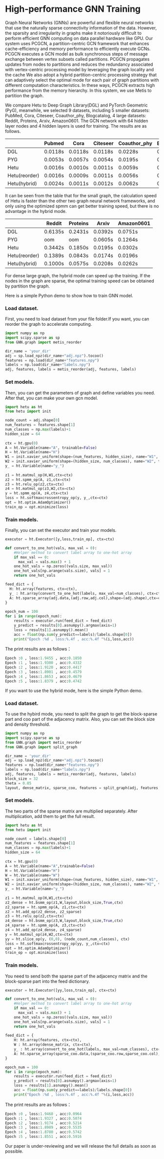 High-performance GNN Training
=============================


Graph Neural Networks (GNNs) are powerful and flexible neural networks that use the naturally sparse connectivity information of the data. However, the sparsity and irregularity in graphs make it notoriously difficult to perform efficient GNN computing on data parallel hardware like GPU. Our system uses PCGCN, a partition-centric GCN framework that enhances cache-efficiency and memory performance to efficiently execute GCNs. PCGCN executes a GCN model as bulk synchronous steps of message exchange between vertex subsets called partitions. PCGCN propagates updates from nodes to partitions and reduces the redundancy associated with vertex-centric processing model by leveraging the graph locality and the cache We also adopt a hybrid partition-centric processing strategy that can adaptively select the optimal mode for each pair of graph partitions with different computation characteristics. In these ways, PCGCN extracts high performance from the memory hierarchy. In this system, we use Metis to partition the graph.

We compare Hetu to Deep Graph Library(DGL)  and PyTorch Geometric (PyG), meanwhile, we selected 9 datasets, including 5 smaller datasets: PubMed, Cora, Citeseer, Coauthor_phy, Blogcatalog, 4 large datasets: Reddit, Proteins, Arxiv, Amazon0601. The GCN network with 64 hidden layer nodes and 4 hidden layers is used for training. The results are as follows.

|                | Pubmed  | Cora    | Citeseer | Coauthor_phy | Blogcatalog |
|----------------|---------|---------|----------|--------------|-------------|
| DGL            | 0.0118s | 0.0118s | 0.0118s  | 0.0228s      | 0.0128s     |
| PYG            | 0.0053s | 0.0057s | 0.0054s  | 0.0195s      | 0.0078s     |
| Hetu           | 0.0016s | 0.0010s | 0.0011s  | 0.0059s      | 0.0022s     |
| Hetu(reorder)  | 0.0016s | 0.0009s | 0.0011s  | 0.0056s      | 0.0023s     |
| Hetu(hybrid)   | 0.0024s | 0.0011s | 0.0012s  | 0.0062s      | 0.0022s     |


It can be seen from the table that for the small graph, the calculation speed of Hetu is faster than the other two graph neural network frameworks, and only using the optimized spmm can get better training speed, but there is no advantage in the hybrid mode.

|                | Reddit  | Proteins | Arxiv   | Amazon0601 |
|----------------|---------|----------|---------|------------|
| DGL            | 0.6135s | 0.2431s  | 0.0392s | 0.0751s    |
| PYG            | oom     | oom      | 0.0605s | 0.1264s    |
| Hetu           | 0.3442s | 0.1850s  | 0.0195s | 0.0302s    |
| Hetu(reorder)	 | 0.1389s | 0.0843s  | 0.0174s | 0.0196s    |
| Hetu(hybrid)	  | 0.1000s | 0.0575s  | 0.0208s | 0.0262s    |

For dense large graph, the hybrid mode can speed up the training. If the nodes in the graph are sparse, the optimal training speed can be obtained by partition the graph.

Here is a simple Python demo to show how to train GNN model.

### Load dataset.

First, you need to load dataset from your file folder.If you want, you can reorder the graph to accelerate computing.
```python
import numpy as np
import scipy.sparse as sp
from GNN.graph import metis_reorder

dir_name = 'your_dir'
adj = sp.load_npz(dir_name+"adj.npz").tocoo()
features = np.load(dir_name+"features.npy")
labels = np.load(dir_name+"labels.npy")
adj, features, labels = metis_reorder(adj, features, labels)
```

### Set models.

Then, you can get the parameters of graph and define variables  you need. After that, you can make your own gcn model.

```python
import hetu as ht
from hetu import init

node_count = adj.shape[0]
num_features = features.shape[1]
num_classes = np.max(labels)+1
hidden_size = 64
  
ctx = ht.gpu(0)
A = ht.Variable(name="A", trainable=False)
H = ht.Variable(name="H")
W1 = init.xavier_uniform(shape=(num_features, hidden_size), name="W1", trainable=True, ctx=ctx)
W2 = init.xavier_uniform(shape=(hidden_size, num_classes), name="W2", trainable=True, ctx=ctx)
y_ = ht.Variable(name="y_")       
  
z1 = ht.matmul_op(H,W1,ctx=ctx)  
z2 = ht.spmm_op(A, z1,ctx=ctx) 
z3 = ht.relu_op(z2,ctx=ctx)       
z4 = ht.matmul_op(z3,W2,ctx=ctx)       
y = ht.spmm_op(A, z4,ctx=ctx)  
loss = ht.softmaxcrossentropy_op(y, y_,ctx=ctx)   
opt = ht.optim.AdamOptimizer()
train_op = opt.minimize(loss)
```

### Train models.

Finally, you can set the executor and train your models.

```python
executor = ht.Executor([y,loss,train_op], ctx=ctx)

def convert_to_one_hot(vals, max_val = 0):
    #Helper method to convert label array to one-hot array
    if max_val == 0:
      max_val = vals.max() + 1
    one_hot_vals = np.zeros((vals.size, max_val))
    one_hot_vals[np.arange(vals.size), vals] = 1
    return one_hot_vals   

feed_dict = {
  H: ht.array(features, ctx=ctx),
  y_ : ht.array(convert_to_one_hot(labels, max_val=num_classes), ctx=ctx),
  A: ht.sparse_array(adj.data,(adj.row,adj.col),shape=(adj.shape),ctx=ctx)
}
 
epoch_num = 100
for i in range(epoch_num):
    results = executor.run(feed_dict = feed_dict)  
    y_predict = results[0].asnumpy().argmax(axis=1)
    loss = results[1].asnumpy().mean()
    acc = float(np.sum(y_predict==labels)/labels.shape[0])
    print("Epoch :%d , loss:%.4f , acc:%.4f "%(i,loss,acc))
```

The print results are as follows：

```python
Epoch :0 , loss:1.9455 , acc:0.1850
Epoch :1 , loss:1.9300 , acc:0.4332
Epoch :2 , loss:1.9120 , acc:0.4417
Epoch :3 , loss:1.8901 , acc:0.4579
Epoch :4 , loss:1.8653 , acc:0.4679
Epoch :5 , loss:1.8379 , acc:0.4742
```

If you want to use the hybrid mode, here is the simple Python demo.

### Load dataset.

To use the hybird mode, you need to split the graph to get the block-sparse part and coo part of the adjacency matrix. Also, you can set the block size and density threshold.
```python
import numpy as np
import scipy.sparse as sp
from GNN.graph import metis_reorder
from GNN.graph import split_graph

dir_name = 'your_dir'
adj = sp.load_npz(dir_name+"adj.npz").tocoo()
features = np.load(dir_name+"features.npy")
labels = np.load(dir_name+"labels.npy")
adj, features, labels = metis_reorder(adj, features, labels)
block_size = 32
theta = 0.05
layout, dense_matrix, sparse_coo, features = split_graph(adj, features, block_size = block_size, theta = theta)
```

### Set models.

The two parts of the sparse matrix are multiplied separately. After multiplication, add them to get the full result.

```python
import hetu as ht
from hetu import init

node_count = labels.shape[0]
num_features = features.shape[1]   
num_classes = np.max(labels)+1
hidden_size = 64
   
ctx = ht.gpu(0)
A = ht.Variable(name="A",trainable=False)
H = ht.Variable(name="H")
W = ht.Variable(name="W")
W1 = init.xavier_uniform(shape=(num_features, hidden_size), name="W1", trainable=True, ctx=ctx)
W2 = init.xavier_uniform(shape=(hidden_size, num_classes), name="W2", trainable=True, ctx=ctx)    
y_ = ht.Variable(name="y_")    
   
z1 = ht.matmul_op(H,W1,ctx=ctx)  
z2_dense = ht.bsmm_op(z1,W,layout,block_size,True,ctx)
z2_sparse = ht.spmm_op(A, z1,ctx=ctx) 
z2 = ht.add_op(z2_dense, z2_sparse)
z3 = ht.relu_op(z2,ctx=ctx)       
z4_dense = ht.bsmm_op(z3,W,layout,block_size,True,ctx)   
z4_sparse = ht.spmm_op(A, z3,ctx=ctx)
z4 = ht.add_op(z4_dense, z4_sparse)        
y = ht.matmul_op(z4,W2,ctx=ctx)    
yy = ht.slice_op(y, (0,0), (node_count,num_classes), ctx)
loss = ht.softmaxcrossentropy_op(yy, y_,ctx=ctx)   
opt = ht.optim.AdamOptimizer()
train_op = opt.minimize(loss)
```

### Train models.

You need to send both the sparse part of the adjacency matrix and the block-sparse part into the feed dictionary.

```python
executor = ht.Executor([yy,loss,train_op], ctx=ctx)

def convert_to_one_hot(vals, max_val = 0):
    #Helper method to convert label array to one-hot array
    if max_val == 0:
      max_val = vals.max() + 1
    one_hot_vals = np.zeros((vals.size, max_val))
    one_hot_vals[np.arange(vals.size), vals] = 1
    return one_hot_vals   
    
feed_dict = {
    H: ht.array(features, ctx=ctx),
    W : ht.array(dense_matrix, ctx=ctx),
    y_ : ht.array(convert_to_one_hot(labels, max_val=num_classes), ctx=ctx),
    A: ht.sparse_array(sparse_coo.data,(sparse_coo.row,sparse_coo.col),shape=(sparse_coo.shape),ctx=ctx),
}

epoch_num = 100
for i in range(epoch_num):
    results = executor.run(feed_dict = feed_dict)  
    y_predict = results[0].asnumpy().argmax(axis=1)
    loss = results[1].asnumpy().mean()
    acc = float(np.sum(y_predict==labels)/labels.shape[0])
    print("Epoch :%d , loss:%.4f , acc:%.4f "%(i,loss,acc))
```

The print results are as follows：

```python
Epoch :0 , loss:1.9468 , acc:0.0964
Epoch :1 , loss:1.9327 , acc:0.5074
Epoch :2 , loss:1.9174 , acc:0.5214
Epoch :3 , loss:1.8989 , acc:0.5535
Epoch :4 , loss:1.8780 , acc:0.5742
Epoch :5 , loss:1.8551 , acc:0.5916
```

Our paper is under-reviewing and we will release the full details as soon as possible.




